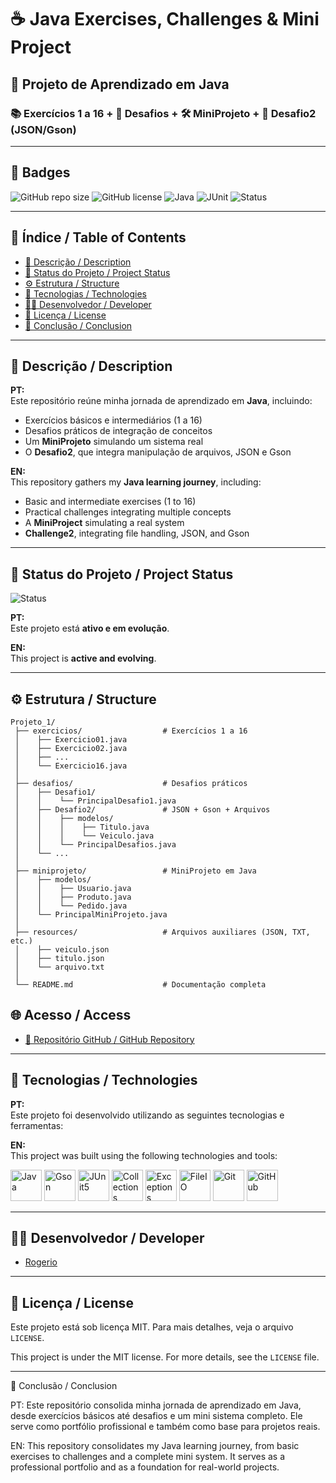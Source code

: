 # ☕ Java Exercises, Challenges & Mini Project

## 🚀 Projeto de Aprendizado em Java  
### 📚 Exercícios 1 a 16 + 🎯 Desafios + 🛠️ MiniProjeto + 📂 Desafio2 (JSON/Gson)

---

## 🏅 Badges

![GitHub repo size](https://img.shields.io/github/repo-size/Rogerio5/Java-exercises-challenges-mini-project)
![GitHub license](https://img.shields.io/github/license/Rogerio5/Java-exercises-challenges-mini-project)
![Java](https://img.shields.io/badge/java-17-orange)
![JUnit](https://img.shields.io/badge/junit-5-blue)
![Status](https://img.shields.io/badge/status-active-success)

---

## 📑 Índice / Table of Contents

- [📖 Descrição / Description](#-descrição--description)
- [📌 Status do Projeto / Project Status](#-status-do-projeto--project-status)
- [⚙️ Estrutura / Structure](#️-estrutura--structure)
- [🧰 Tecnologias / Technologies](#-tecnologias--technologies)
- [👨‍💻 Desenvolvedor / Developer](#-desenvolvedor--developer)
- [📜 Licença / License](#-licença--license)
- [🏁 Conclusão / Conclusion](#-conclusão--conclusion)

---

## 📖 Descrição / Description

**PT:**  
Este repositório reúne minha jornada de aprendizado em **Java**, incluindo:  
- Exercícios básicos e intermediários (1 a 16)  
- Desafios práticos de integração de conceitos  
- Um **MiniProjeto** simulando um sistema real  
- O **Desafio2**, que integra manipulação de arquivos, JSON e Gson  

**EN:**  
This repository gathers my **Java learning journey**, including:  
- Basic and intermediate exercises (1 to 16)  
- Practical challenges integrating multiple concepts  
- A **MiniProject** simulating a real system  
- **Challenge2**, integrating file handling, JSON, and Gson  

---

## 📌 Status do Projeto / Project Status

![Status](https://img.shields.io/badge/STATUS-Em%20Evolução-success?style=for-the-badge)

**PT:**  
Este projeto está **ativo e em evolução**.  

**EN:**  
This project is **active and evolving**.  

---

## ⚙️ Estrutura / Structure

```text
Projeto_1/
 ├── exercicios/                  # Exercícios 1 a 16
 │    ├── Exercicio01.java
 │    ├── Exercicio02.java
 │    ├── ...
 │    └── Exercicio16.java
 │
 ├── desafios/                    # Desafios práticos
 │    ├── Desafio1/
 │    │    └── PrincipalDesafio1.java
 │    ├── Desafio2/               # JSON + Gson + Arquivos
 │    │    ├── modelos/
 │    │    │    ├── Titulo.java
 │    │    │    └── Veiculo.java
 │    │    └── PrincipalDesafios.java
 │    └── ...
 │
 ├── miniprojeto/                 # MiniProjeto em Java
 │    ├── modelos/
 │    │    ├── Usuario.java
 │    │    ├── Produto.java
 │    │    └── Pedido.java
 │    └── PrincipalMiniProjeto.java
 │
 ├── resources/                   # Arquivos auxiliares (JSON, TXT, etc.)
 │    ├── veiculo.json
 │    ├── titulo.json
 │    └── arquivo.txt
 │
 └── README.md                    # Documentação completa
```

## 🌐 Acesso / Access

- [🔗 Repositório GitHub / GitHub Repository](https://github.com/Rogerio5/Java-exercises-challenges-mini-project)

---

## 🧰 Tecnologias / Technologies

**PT:**  
Este projeto foi desenvolvido utilizando as seguintes tecnologias e ferramentas:  

**EN:**  
This project was built using the following technologies and tools:  

<p align="left">
  <!-- Linguagem -->
  <img alt="Java" title="Java 17" width="50px" src="https://cdn.jsdelivr.net/gh/devicons/devicon/icons/java/java-original.svg"/>
  
  <!-- Biblioteca JSON -->
  <img alt="Gson" title="Gson (JSON serialization)" width="50px" src="https://img.shields.io/badge/Gson-JSON-orange"/>
  
  <!-- Testes -->
  <img alt="JUnit5" title="JUnit 5" width="50px" src="https://cdn.jsdelivr.net/gh/devicons/devicon/icons/junit/junit-original.svg"/>
  
  <!-- Estruturas de Dados -->
  <img alt="Collections" title="Java Collections (List, Map, Set)" width="50px" src="https://img.shields.io/badge/Collections-List%2C%20Map%2C%20Set-blue"/>
  
  <!-- Exceções -->
  <img alt="Exceptions" title="Tratamento de Exceções" width="50px" src="https://img.shields.io/badge/Exceptions-Handling-red"/>
  
  <!-- Arquivos -->
  <img alt="FileIO" title="Manipulação de Arquivos" width="50px" src="https://img.shields.io/badge/File%20IO-Read%20%26%20Write-yellow"/>
  
  <!-- Versionamento -->
  <img alt="Git" title="Git" width="50px" src="https://cdn.jsdelivr.net/gh/devicons/devicon/icons/git/git-original.svg"/>
  <img alt="GitHub" title="GitHub" width="50px" src="https://cdn.jsdelivr.net/gh/devicons/devicon/icons/github/github-original.svg"/>
</p>

---

## 👨‍💻 Desenvolvedor / Developer

- [Rogerio](https://github.com/Rogerio5)

---

## 📜 Licença / License

Este projeto está sob licença MIT. Para mais detalhes, veja o arquivo `LICENSE`.  

This project is under the MIT license. For more details, see the `LICENSE` file.

---

🏁 Conclusão / Conclusion

PT: Este repositório consolida minha jornada de aprendizado em Java, desde exercícios básicos até desafios e um mini sistema completo. Ele serve como portfólio profissional e também como base para projetos reais.

EN: This repository consolidates my Java learning journey, from basic exercises to challenges and a complete mini system. It serves as a professional portfolio and as a foundation for real-world projects.

